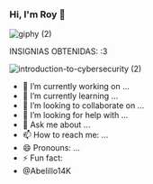 ### Hi, I'm Roy 👋

![giphy (2)](https://user-images.githubusercontent.com/100391358/166412071-b8c5f8f7-0092-44af-ab19-1670c11d815f.gif)

INSIGNIAS OBTENIDAS:                                                                     :3


![introduction-to-cybersecurity (2)](https://user-images.githubusercontent.com/100391358/183546137-652f63ec-15fb-417c-ab80-1f228fc32a57.png)



- 🔭 I’m currently working on ...
- 🌱 I’m currently learning ...
- 👯 I’m looking to collaborate on ...
- 🤔 I’m looking for help with ...
- 💬 Ask me about ...
- 📫 How to reach me: ...
- 😄 Pronouns: ...
- ⚡ Fun fact: 
- @Abelillo14K

